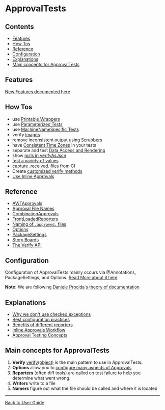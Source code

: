 <a id="top"></a>

# ApprovalTests

<!-- toc -->
## Contents

  * [Features](#features)
  * [How Tos](#how-tos)
  * [Reference](#reference)
  * [Configuration](#configuration)
  * [Explanations](#explanations)
  * [Main concepts for ApprovalTests](#main-concepts-for-approvaltests)<!-- endToc -->

## Features

[New Features documented here](Features.md#top)

## How Tos

* use [Printable Wrappers](how_to/PrintableWrappers.md#top)
* use [Parameterized Tests](how_to/ParameterizedTest.md#top)
* use [MachineNameSpecific Tests](how_to/MachineNameSpecificTest.md#top)
* verify [Images](reference/AwtApprovals.md#top)
* remove inconsistent output using [Scrubbers](Scrubbers.md#top)
* have [Consistent Time Zones](how_to/ConsistentTimeZones.md#top) in your tests 
* separate and test [Data Access and Rendering](how_to/PatternsForTestingDataAccessAndRendering.md#top)
* show [nulls in verifyAsJson](how_to/ShowNullsInJson.md#top)
* [test a variety of values](reference/CombinationApprovals.md)
* [capture .received. files from CI](how_to/CaptureFilesFromCI.md)
* Create [customized verify methods](how_to/CreateCustomizedVerifyMethods.md)
* [Use Inline Approvals](how_to/InlineApprovals.md)

## Reference

* [AWTApprovals](reference/AwtApprovals.md)
* [Approval File Names](reference/Naming.md)
* [CombinationApprovals](reference/CombinationApprovals.md)
* [FrontLoadedReporters](reference/FrontLoadedReporter.md)
* [Naming of `.approved.` files](reference/Naming.md)
* [Options](reference/Options.md)
* [PackageSettings](reference/PackageSettings.md)
* [Story Boards](reference/StoryBoard.md)
* [The Verify API](reference/Verify.md)

## Configuration

Configuration of ApprovalTests mainly occurs via @Annotations, PackageSettings, and Options. 
[Read More about it here](Configuration.md#top)

**Note:** We are following [Daniele Procida's theory of documentation](https://documentation.divio.com)

## Explanations
* [Why we don't use checked exceptions](explanations/NoCheckedExceptions.md)
* [Best configuration practices](explanations/BestConfigurationPractices.md)
* [Benefits of different reporters](explanations/BenefitsOfDifferentReporters.md)
* [Inline Approvals Workflow](explanations/InlineApprovalsWorkflow.md)
* [Approval Testing Concepts](https://github.com/approvals/ApprovalTests.Documentation/blob/main/explanations/approval_testing.md)



## Main concepts for ApprovalTests  

1. **Verify** [verify(object)](reference/Verify.md) is the main pattern to use in ApprovalTests.  
1. **Options** allow you to [configure many aspects of Approvals](reference/Options.md)  
1. **[Reporters](reference/Reporters.md#top)** (often diff tools) are called on test failure to help you determine what went wrong.  
1. **Writers** write to a file  
1. **Namers** figure out what the file should be called and where it is located  

---

[Back to User Guide](README.md#top)
